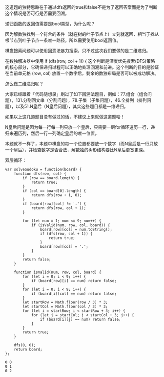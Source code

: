 这道题的独特思路在于通过dfs返回的true和false不是为了返回答案而是为了判断这个情况是否可行是否需要回溯。      

递归函数的返回值需要是bool类型，为什么呢？     
 
因为解数独找到一个符合的条件（就在树的叶子节点上）立刻就返回，相当于找从根节点到叶子节点一条唯一路径，所以需要使用bool返回值。        

棋盘搜索问题可以使用回溯法暴力搜索，只不过这次我们要做的是二维递归。     

在数独解决器中使用 if (dfs(row, col + 1)) { 这个判断是深度优先搜索(DFS)策略的核心部分，它确保递归过程可以正确地处理回溯和前进。这个判断的目的是验证在当前单元格 (row, col) 放置一个数字后，剩余的数独布局是否可以被成功解决。      

怎么做二维递归呢？      

大家已经跟着「代码随想录」刷过了如下回溯法题目，例如：77.组合（组合问题），131.分割回文串（分割问题），78.子集（子集问题），46.全排列（排列问题），以及51.N皇后（N皇后问题），其实这些题目都是一维递归。    
 
如果以上这几道题目没有做过的话，不建议上来就做这道题哈！       

N皇后问题是因为每一行每一列只放一个皇后，只需要一层for循环遍历一行，递归来遍历列，然后一行一列确定皇后的唯一位置。     

本题就不一样了，本题中棋盘的每一个位置都要放一个数字（而N皇后是一行只放一个皇后），并检查数字是否合法，解数独的树形结构要比N皇后更宽更深。    

双层循环：     
```code
var solveSudoku = function(board) {
    function dfs(row, col) {
        if (row == board.length) { 
            return true;
        }
        if (col == board[0].length) { 
            return dfs(row + 1, 0);
        }
        if (board[row][col] != '.') {
            return dfs(row, col + 1);
        }

        for (let num = 1; num <= 9; num++) { 
            if (isValid(num, row, col, board)) {
                board[row][col] = num.toString();
                if (dfs(row, col + 1)) { 
                    return true;
                }
                board[row][col] = '.'; 
            }
        }
        return false; 
    }

    function isValid(num, row, col, board) {
        for (let i = 0; i < 9; i++) {
            if (board[row][i] == num) return false;
        }
        for (let i = 0; i < 9; i++) {
            if (board[i][col] == num) return false;
        }
        let startRow = Math.floor(row / 3) * 3;
        let startCol = Math.floor(col / 3) * 3;
        for (let i = startRow; i < startRow + 3; i++) {
            for (let j = startCol; j < startCol + 3; j++) {
                if (board[i][j] == num) return false;
            }
        }
        return true;
    }
    
    dfs(0, 0);
    return board; 
};

```

```code
0 0
0 1
0 2
```

